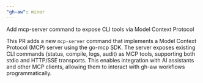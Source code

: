 ```yaml
---
"gh-aw": minor
---
```


Add mcp-server command to expose CLI tools via Model Context Protocol

This PR adds a new `mcp-server` command that implements a Model Context Protocol (MCP) server using the go-mcp SDK. The server exposes existing CLI commands (status, compile, logs, audit) as MCP tools, supporting both stdio and HTTP/SSE transports. This enables integration with AI assistants and other MCP clients, allowing them to interact with gh-aw workflows programmatically.
